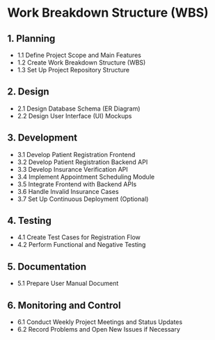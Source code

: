 # Work Breakdown Structure (WBS)

## 1. Planning
- 1.1 Define Project Scope and Main Features
- 1.2 Create Work Breakdown Structure (WBS)
- 1.3 Set Up Project Repository Structure

## 2. Design
- 2.1 Design Database Schema (ER Diagram)
- 2.2 Design User Interface (UI) Mockups

## 3. Development
- 3.1 Develop Patient Registration Frontend
- 3.2 Develop Patient Registration Backend API
- 3.3 Develop Insurance Verification API
- 3.4 Implement Appointment Scheduling Module
- 3.5 Integrate Frontend with Backend APIs
- 3.6 Handle Invalid Insurance Cases
- 3.7 Set Up Continuous Deployment (Optional)

## 4. Testing
- 4.1 Create Test Cases for Registration Flow
- 4.2 Perform Functional and Negative Testing

## 5. Documentation
- 5.1 Prepare User Manual Document

## 6. Monitoring and Control
- 6.1 Conduct Weekly Project Meetings and Status Updates
- 6.2 Record Problems and Open New Issues if Necessary